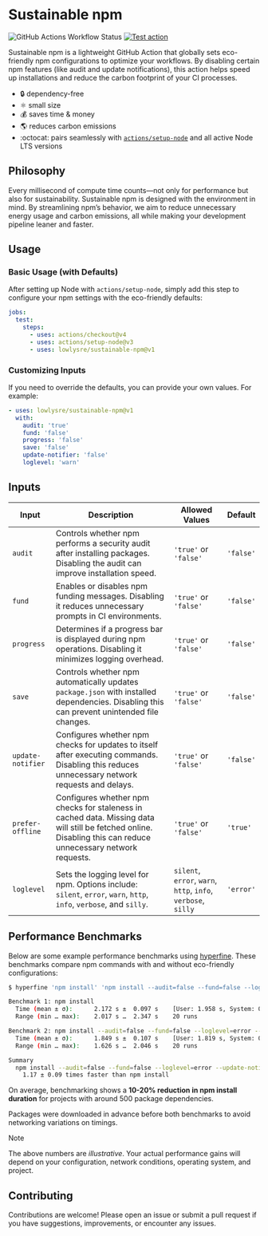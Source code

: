 # Sustainable npm

![GitHub Actions Workflow Status](https://img.shields.io/github/actions/workflow/status/lowlydba/sustainable-npm/benchmark.yml?logoColor=blue&label=benchmark&color=blue)
[![Test action](https://github.com/lowlydba/sustainable-npm/actions/workflows/test.yml/badge.svg)](https://github.com/lowlydba/sustainable-npm/actions/workflows/test.yml)


Sustainable npm is a lightweight GitHub Action that globally sets eco-friendly npm configurations to optimize your workflows. By disabling certain npm features (like audit and update notifications), this action helps speed up installations and reduce the carbon footprint of your CI processes.

* 🔒 dependency-free
* ⚛️ small size
* 💰 saves time & money
* 🌎 reduces carbon emissions
* :octocat: pairs seamlessly with [`actions/setup-node`](https://github.com/actions/setup-node) and all active Node LTS versions

## Philosophy

Every millisecond of compute time counts—not only for performance but also for sustainability. Sustainable npm is designed with the environment in mind. By streamlining npm’s behavior, we aim to reduce unnecessary energy usage and carbon emissions, all while making your development pipeline leaner and faster.

## Usage

### Basic Usage (with Defaults)

After setting up Node with `actions/setup-node`, simply add this step to configure your npm settings with the eco-friendly defaults:

```yaml
jobs:
  test:
    steps:
      - uses: actions/checkout@v4
      - uses: actions/setup-node@v3
      - uses: lowlysre/sustainable-npm@v1
```

### Customizing Inputs

If you need to override the defaults, you can provide your own values. For example:

```yaml
- uses: lowlysre/sustainable-npm@v1
  with:
    audit: 'true'
    fund: 'false'
    progress: 'false'
    save: 'false'
    update-notifier: 'false'
    loglevel: 'warn'
```

## Inputs

| Input             | Description                                                                                                                                                 | Allowed Values                                        | Default   |
|-------------------|-------------------------------------------------------------------------------------------------------------------------------------------------------------|-------------------------------------------------------|-----------|
| `audit`           | Controls whether npm performs a security audit after installing packages. Disabling the audit can improve installation speed.                              | `'true'` or `'false'`                                 | `'false'` |
| `fund`            | Enables or disables npm funding messages. Disabling it reduces unnecessary prompts in CI environments.                                                     | `'true'` or `'false'`                                 | `'false'` |
| `progress`        | Determines if a progress bar is displayed during npm operations. Disabling it minimizes logging overhead.                                                    | `'true'` or `'false'`                                 | `'false'` |
| `save`            | Controls whether npm automatically updates `package.json` with installed dependencies. Disabling this can prevent unintended file changes.                | `'true'` or `'false'`                                 | `'false'` |
| `update-notifier` | Configures whether npm checks for updates to itself after executing commands. Disabling this reduces unnecessary network requests and delays.             | `'true'` or `'false'`                                 | `'false'` |
| `prefer-offline` | Configures whether npm checks for staleness in cached data. Missing data will still be fetched online. Disabling this can reduce unnecessary network requests. | `'true'` or `'false'`                                 | `'true'` |
| `loglevel`        | Sets the logging level for npm. Options include: `silent`, `error`, `warn`, `http`, `info`, `verbose`, and `silly`.                                           | `silent`, `error`, `warn`, `http`, `info`, `verbose`, `silly` | `'error'` |

## Performance Benchmarks

Below are some example performance benchmarks using [hyperfine](https://github.com/sharkdp/hyperfine). These benchmarks compare npm commands with and without eco-friendly configurations:

```bash
$ hyperfine 'npm install' 'npm install --audit=false --fund=false --loglevel=error --update-notifier=false --progress=false' --ignore-failure --runs 20 --warmup 3

Benchmark 1: npm install
  Time (mean ± σ):      2.172 s ±  0.097 s    [User: 1.958 s, System: 0.750 s]
  Range (min … max):    2.017 s …  2.347 s    20 runs

Benchmark 2: npm install --audit=false --fund=false --loglevel=error --update-notifier=false --progress=false
  Time (mean ± σ):      1.849 s ±  0.107 s    [User: 1.819 s, System: 0.668 s]
  Range (min … max):    1.626 s …  2.046 s    20 runs

Summary
  npm install --audit=false --fund=false --loglevel=error --update-notifier=false --progress=false ran
    1.17 ± 0.09 times faster than npm install
```

On average, benchmarking shows a **10-20% reduction in npm install duration** for projects with around 500 package dependencies.

Packages were downloaded in advance before both benchmarks to avoid networking variations on timings.

> [!NOTE]
> The above numbers are *illustrative*. Your actual performance gains will depend on your configuration, network conditions, operating system, and project.

## Contributing

Contributions are welcome! Please open an issue or submit a pull request if you have suggestions, improvements, or encounter any issues.
